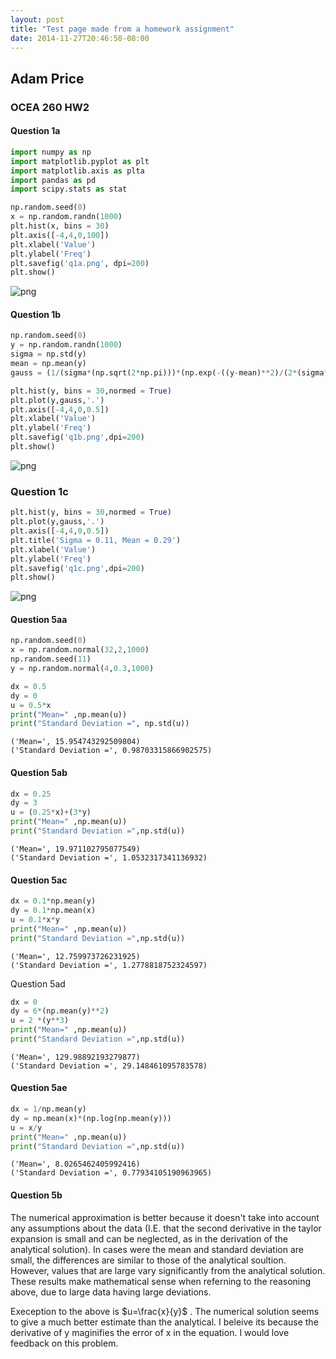 ```yaml
---
layout: post
title: "Test page made from a homework assignment"
date: 2014-11-27T20:46:50-08:00
---
```


## Adam Price
### OCEA 260 HW2

#### Question 1a


```python
import numpy as np
import matplotlib.pyplot as plt
import matplotlib.axis as plta
import pandas as pd
import scipy.stats as stat
```


```python
np.random.seed(0)
x = np.random.randn(1000)
plt.hist(x, bins = 30)
plt.axis([-4,4,0,100])
plt.xlabel('Value')
plt.ylabel('Freq')
plt.savefig('q1a.png', dpi=200)
plt.show()
```


![png](output_3_0.png)


#### Question 1b


```python
np.random.seed(0)
y = np.random.randn(1000)
sigma = np.std(y)
mean = np.mean(y)
gauss = (1/(sigma*(np.sqrt(2*np.pi)))*(np.exp(-((y-mean)**2)/(2*(sigma**2)))))
```


```python
plt.hist(y, bins = 30,normed = True)
plt.plot(y,gauss,'.')
plt.axis([-4,4,0,0.5])
plt.xlabel('Value')
plt.ylabel('Freq')
plt.savefig('q1b.png',dpi=200)
plt.show()
```


![png](output_6_0.png)


### Question 1c


```python
plt.hist(y, bins = 30,normed = True)
plt.plot(y,gauss,'.')
plt.axis([-4,4,0,0.5])
plt.title('Sigma = 0.11, Mean = 0.29')
plt.xlabel('Value')
plt.ylabel('Freq')
plt.savefig('q1c.png',dpi=200)
plt.show()
```


![png](output_8_0.png)


#### Question 5aa


```python
np.random.seed(0)
x = np.random.normal(32,2,1000)
np.random.seed(11)
y = np.random.normal(4,0.3,1000)
```


```python
dx = 0.5
dy = 0
u = 0.5*x
print("Mean=" ,np.mean(u))
print("Standard Deviation =", np.std(u))
```

    ('Mean=', 15.954743292509804)
    ('Standard Deviation =', 0.98703315866902575)


#### Question 5ab


```python
dx = 0.25
dy = 3
u = (0.25*x)+(3*y)
print("Mean=" ,np.mean(u))
print("Standard Deviation =",np.std(u))
```

    ('Mean=', 19.971102795077549)
    ('Standard Deviation =', 1.0532317341136932)


#### Question 5ac


```python
dx = 0.1*np.mean(y)
dy = 0.1*np.mean(x)
u = 0.1*x*y
print("Mean=" ,np.mean(u))
print("Standard Deviation =",np.std(u))
```

    ('Mean=', 12.759973726231925)
    ('Standard Deviation =', 1.2778818752324597)


Question 5ad


```python
dx = 0
dy = 6*(np.mean(y)**2)
u = 2 *(y**3)
print("Mean=" ,np.mean(u))
print("Standard Deviation =",np.std(u))
```

    ('Mean=', 129.98892193279877)
    ('Standard Deviation =', 29.148461095783578)


#### Question 5ae


```python
dx = 1/np.mean(y)
dy = np.mean(x)*(np.log(np.mean(y)))
u = x/y
print("Mean=" ,np.mean(u))
print("Standard Deviation =",np.std(u))
```

    ('Mean=', 8.0265462405992416)
    ('Standard Deviation =', 0.77934105190963965)


#### Question 5b
The numerical approximation is better because it doesn't take into account any assumptions about the data (I.E. that the second derivative in the taylor expansion is small and can be neglected, as in the derivation of the analytical solution). In cases were the mean and standard deviation are small, the differences are similar to those of the analytical soultion. However, values that are large vary significantly from the analytical solution. These results make mathematical sense when referning to the reasoning above, due to large data having large deviations.

Exeception to the above is $u=\frac{x}{y}$ . The numerical solution seems to give a much better estimate than the analytical. I beleive its because the derivative of y maginifies the error of x in the equation. I would love feedback on this problem.
